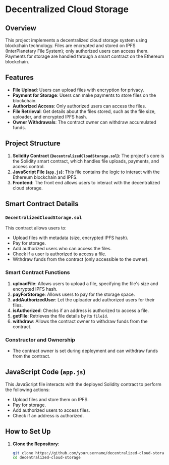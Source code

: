 # Decentralized Cloud Storage

## Overview
This project implements a decentralized cloud storage system using blockchain technology. Files are encrypted and stored on IPFS (InterPlanetary File System); only authorized users can access them. Payments for storage are handled through a smart contract on the Ethereum blockchain.

## Features
- **File Upload**: Users can upload files with encryption for privacy.
- **Payment for Storage**: Users can make payments to store files on the blockchain.
- **Authorized Access**: Only authorized users can access the files.
- **File Retrieval**: Get details about the files stored, such as the file size, uploader, and encrypted IPFS hash.
- **Owner Withdrawals**: The contract owner can withdraw accumulated funds.
  
## Project Structure
1. **Solidity Contract (`DecentralizedCloudStorage.sol`)**: The project's core is the Solidity smart contract, which handles file uploads, payments, and access control.
2. **JavaScript File (`app.js`)**: This file contains the logic to interact with the Ethereum blockchain and IPFS.
3. **Frontend**: The front end allows users to interact with the decentralized cloud storage.

## Smart Contract Details
### `DecentralizedCloudStorage.sol`

This contract allows users to:
- Upload files with metadata (size, encrypted IPFS hash).
- Pay for storage.
- Add authorized users who can access the files.
- Check if a user is authorized to access a file.
- Withdraw funds from the contract (only accessible to the owner).

### Smart Contract Functions
1. **uploadFile**: Allows users to upload a file, specifying the file's size and encrypted IPFS hash.
2. **payForStorage**: Allows users to pay for the storage space.
3. **addAuthorizedUser**: Let the uploader add authorized users for their files.
4. **isAuthorized**: Checks if an address is authorized to access a file.
5. **getFile**: Retrieves the file details by its `fileId`.
6. **withdraw**: Allows the contract owner to withdraw funds from the contract.

### Constructor and Ownership
- The contract owner is set during deployment and can withdraw funds from the contract.

## JavaScript Code (`app.js`)
This JavaScript file interacts with the deployed Solidity contract to perform the following actions:
- Upload files and store them on IPFS.
- Pay for storage.
- Add authorized users to access files.
- Check if an address is authorized.

## How to Set Up
1. **Clone the Repository**:
   ```bash
   git clone https://github.com/yourusername/decentralized-cloud-storage.git
   cd decentralized-cloud-storage
